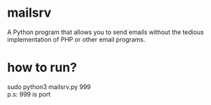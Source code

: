 # mailsrv
A Python program that allows you to send emails without the tedious implementation of PHP or other email programs.

# how to run?
sudo python3 mailsrv.py 999 <br>
p.s: 999 is port
